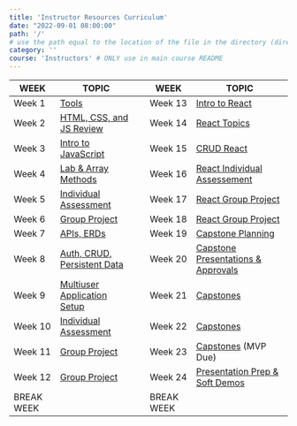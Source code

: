 ```yaml
---
title: 'Instructor Resources Curriculum'
date: "2022-09-01 08:00:00"
path: '/'
# use the path equal to the location of the file in the directory (directory structure)
category: ''
course: 'Instructors' # ONLY use in main course README
---
```


| WEEK  	|  TOPIC 	                                    || WEEK  	    | TOPIC                                                     |
|---	    |---	                                        |---|---   	    |---   	                                                    |
| Week 1 	| [Tools](week-01)	                        || Week 13   	| [Intro to React](week-13)   	                        |
| Week 2    | [HTML, CSS, and JS Review](week-02)  	|| Week 14  	| [React Topics](week-14)  	                        |
| Week 3    | [Intro to JavaScript](week-03)  	        || Week 15  	| [CRUD React](week-15)  	                            |
| Week 4    | [Lab & Array Methods](week-04)  	        || Week 16  	| [React Individual Assessement](week-16)              |
| Week 5    | [Individual Assessment](week-05)   	    || Week 17  	| [React Group Project](week-17-18)  	                |
| Week 6    | [Group Project](week-06) 	            || Week 18  	| [React Group Project](week-17-18)  	                |
| Week 7    | [APIs, ERDs](week-07)  	                || Week 19  	| [Capstone Planning](week-19)  	                    |
| Week 8    | [Auth, CRUD, Persistent Data](week-08)   || Week 20  	| [Capstone Presentations & Approvals](week-20)  	    |
| Week 9    | [Multiuser Application Setup](week-09)   || Week 21  	| [Capstones](week-21-22-23)  	                        |
| Week 10   | [Individual Assessment](week-10)  	    || Week 22  	| [Capstones](week-21-22-23)  	                        |
| Week 11   | [Group Project](week-11-12)  	        || Week 23  	| [Capstones](week-21-22-23)  (MVP Due)  	            |
| Week 12   | [Group Project](week-11-12)  	        || Week 24  	| [Presentation Prep & Soft Demos](week-24)  	        |
| BREAK WEEK|                                               || BREAK WEEK                                                               ||
